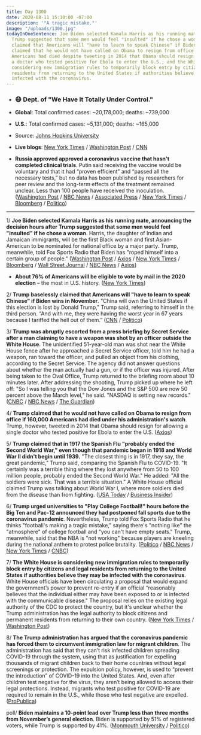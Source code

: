 ```yaml
---
title: Day 1300
date: 2020-08-11 15:10:00 -07:00
description: '"A tragic mistake."'
image: "/uploads/1300.jpg"
todayInOneSentence: Joe Biden selected Kamala Harris as his running mate hours after
  Trump suggested that some men would feel "insulted" if he chose a woman; Trump baselessly
  claimed that Americans will "have to learn to speak Chinese" if Biden wins in November;  Trump
  claimed that he would not have called on Obama to resign from office if 160,000
  Americans had died despite tweeting in 2014 that Obama should resign for allowing
  a doctor who tested positive for Ebola to enter the U.S.; and the White House is
  considering new immigration rules to temporarily block entry by citizens and legal
  residents from returning to the United States if authorities believe they may be
  infected with the coronavirus.
---
```


* ### 😷 Dept. of "We Have It Totally Under Control."

* **Global**: Total confirmed cases: \~20,178,000; deaths: \~739,000

* **U.S.**: Total confirmed cases: \~5,131,000; deaths: \~165,000

* Source: [Johns Hopkins University](https://coronavirus.jhu.edu/map.html)

* **Live blogs**: [New York Times](https://www.nytimes.com/2020/08/11/world/coronavirus-covid-19.html) / [Washington Post](https://www.washingtonpost.com/nation/2020/08/11/coronavirus-covid-live-updates-us/) / [CNN](https://www.cnn.com/world/live-news/coronavirus-pandemic-08-11-20-intl/)

* **Russia approved approved a coronavirus vaccine that hasn't completed clinical trials**. Putin said receiving the vaccine would be voluntary and that it had “proven efficient” and “passed all the necessary tests,” but no data has been published by researchers for peer review and the long-term effects of the treatment remained unclear. Less than 100 people have received the inoculation. ([Washington Post](https://www.washingtonpost.com/world/russia-unveils-coronavirus-vaccine-claiming-victory-in-global-race-before-final-testing-is-complete/2020/08/11/792f8a54-d813-11ea-a788-2ce86ce81129_story.html) / [NBC News](https://www.nbcnews.com/news/world/putin-claims-first-coronavirus-vaccine-without-providing-evidence-n1236354) / [Associated Press](https://apnews.com/fcda62ad992db414d65f23b2adb78e44) / [New York Times](https://www.nytimes.com/2020/08/11/world/europe/russia-coronavirus-vaccine-approval.html) / [Bloomberg](https://www.bloomberg.com/news/articles/2020-08-10/russian-covid-19-vaccine-is-pandora-s-box-industry-body-warns?sref=MIBMEEoj) / [Politico](https://www.politico.eu/article/russia-coronavirus-vaccine-vladimir-putin-given-green-light/))

---

1/ **Joe Biden selected Kamala Harris as his running mate, announcing the decision hours after Trump suggested that some men would feel "insulted" if he chose a woman**. Harris, the daughter of Indian and Jamaican immigrants, will be the first Black woman and first Asian-American to be nominated for national office by a major party. Trump, meanwhile, told Fox Sports Radio that Biden has "roped himself into a certain group of people.” ([Washington Post](https://www.washingtonpost.com/politics/kamala-harris-joe-biden-vp-pick/2020/08/11/d7a51930-d1b7-11ea-8c55-61e7fa5e82ab_story.html) / [Axios](https://www.axios.com/biden-vp-pick-trump-93ffc08d-d6fe-4bf9-bb93-2863dcb44cb8.html) / [New York Times](https://www.nytimes.com/2020/08/11/us/politics/kamala-harris-biden-vp.html?action=click&module=RelatedLinks&pgtype=Article) / [Bloomberg](https://www.bloomberg.com/news/articles/2020-08-11/biden-picks-kamala-harris-as-his-running-mate?srnd=premium&sref=MIBMEEoj) / [Wall Street Journal](https://www.wsj.com/articles/joe-biden-names-kamala-harris-as-vp-pick-11597177118?mod=breakingnews) / [NBC News](https://www.nbcnews.com/politics/2020-election/joe-biden-selects-kamala-harris-his-running-mate-n1235771) / [Axios](https://www.axios.com/joe-biden-kamala-harris-vice-president-e2109284-944c-4053-b506-9735e261e3ff.html))

* **About 76% of Americans will be eligible to vote by mail in the 2020 election** – the most in U.S. history. ([New York Times](https://www.nytimes.com/interactive/2020/08/11/us/politics/vote-by-mail-us-states.html))

2/ **Trump baselessly claimed that Americans will "have to learn to speak Chinese" if Biden wins in November**. "China will own the United States if this election is lost by Donald Trump," Trump said, referring to himself in the third person.  “And with me, they were having the worst year in 67 years because I tariffed the hell out of them.” ([CNN](https://www.cnn.com/2020/08/11/politics/trump-china-biden-learn-chinese/index.html) / [Politico](https://www.politico.com/news/2020/08/11/trump-morning-interviews-coronavirus-393488))

3/ **Trump was abruptly escorted from a press briefing by Secret Service after a man claiming to have a weapon was shot by an officer outside the White House**. The unidentified 51-year-old man was shot near the White House fence after he approached a Secret Service officer, told him he had a weapon, ran toward the officer, and pulled an object from his clothing, according to the Secret Service. The agency did not answer questions about whether the man actually had a gun, or if the officer was injured. After being taken to the Oval Office, Trump returned to the briefing room about 10 minutes later. After addressing the shooting, Trump picked up where he left off: "So I was telling you that the Dow Jones and the S&P 500 are now 50 percent above the March level," he said. "NASDAQ is setting new records." ([CNBC](https://www.cnbc.com/2020/08/10/trump-abruptly-leaves-coronavirus-press-briefing-at-white-house.html) / [NBC News](https://www.nbcnews.com/politics/donald-trump/trump-abruptly-pulled-briefing-after-shots-fired-outside-white-house-n1236337) / [The Guardian](https://www.theguardian.com/us-news/2020/aug/10/trump-white-house-shooting-secret-service))

4/ **Trump claimed that he would not have called on Obama to resign from office if 160,000 Americans had died under his administration's watch**. Trump, however, tweeted in 2014 that Obama should resign for allowing a single doctor who tested positive for Ebola to enter the U.S. ([Axios](https://www.axios.com/trump-obama-resign-787b042d-0361-48f1-bba5-c97b05837331.html))

5/ **Trump claimed that in 1917 the Spanish Flu "probably ended the Second World War," even though that pandemic began in 1918 and World War II didn't begin until 1939.** "The closest thing is in 1917, they say, the great pandemic," Trump said, comparing the Spanish Flu to COVID-19. "It certainly was a terrible thing where they lost anywhere from 50 to 100 million people, probably ended the Second World War." He added: "All the soldiers were sick. That was a terrible situation." A White House official claimed Trump was talking about World War I, where more soldiers died from the disease than from fighting. ([USA Today](https://www.usatoday.com/story/news/politics/2020/08/10/trump-1918-spanish-flu-probably-ended-wwii-which-happened-two-decades-apart/3340770001/) / [Business Insider](https://www.businessinsider.com/trump-spanish-flu-probably-ended-wwii-began-decades-later-2020-8))

6/ **Trump urged universities to "Play College Football!" hours before the Big Ten and Pac-12 announced they had postponed fall sports due to the coronavirus pandemic**. Nevertheless, Trump told Fox Sports Radio that he thinks "football's making a tragic mistake," saying there's "nothing like" the "atmosphere" of college football and "you can't have empty seats." Trump, meanwhile, said that the NBA is "not working" because players are kneeling during the national anthem to protest police brutality. ([Politico](https://www.politico.com/news/2020/08/10/trump-gop-college-football-393135) / [NBC News](https://www.nbcnews.com/politics/politics-news/trump-says-canceling-college-football-would-be-tragic-mistake-n1236373) / [New York Times](https://www.nytimes.com/2020/08/11/sports/ncaafootball/big-ten-postpones-football-season.html) / [CNBC](https://www.cnbc.com/2020/08/11/big-ten-postpones-college-football-season-due-to-coronavirus-concerns.html))

7/ **The White House is considering new immigration rules to temporarily block entry by citizens and legal residents from returning to the United States if authorities believe they may be infected with the coronavirus**. White House officials have been circulating a proposal that would expand the government’s power to prevent re-entry if an official “reasonably believes that the individual either may have been exposed to or is infected with the communicable disease." The proposal relies on the existing legal authority of the CDC to protect the country, but it's unclear whether the Trump administration has the legal authority to block citizens and permanent residents from returning to their own country. ([New York Times](https://www.nytimes.com/2020/08/10/us/politics/trump-coronavirus-border.html) / [Washington Post](https://www.washingtonpost.com/politics/white-house-looks-at-plan-to-keep-out-citizens-and-legal-residents-over-virus/2020/08/10/d8233910-db0c-11ea-b205-ff838e15a9a6_story.html))

8/ **The Trump administration has argued that the coronavirus pandemic has forced them to circumvent immigration law for migrant children**. The administration has said that they can’t risk infected children spreading COVID-19 through the system, using that as justification for expelling thousands of migrant children back to their home countries without legal screenings or protection. The expulsion policy, however, is used to “prevent the introduction” of COVID-19 into the United States. And, even after children test negative for the virus, they aren’t being allowed to access their legal protections. Instead, migrants who test positive for COVID-19 are required to remain in the U.S., while those who test negative are expelled. ([ProPublica](https://www.propublica.org/article/ice-is-making-sure-migrant-kids-dont-have-covid-19-then-expelling-them-to-prevent-the-spread-of-covid-19))

poll/ **Biden maintains a 10-point lead over Trump less than three months from November’s general election**. Biden is supported by 51% of registered voters, while Trump is supported by 41%. ([Monmouth University](https://www.monmouth.edu/polling-institute/reports/monmouthpoll_us_081120/) / [Politico](https://www.politico.com/news/2020/08/11/biden-maintains-lead-over-trump-393571))